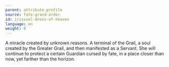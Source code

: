 ```yaml
---
parent: attribute.profile
source: fate-grand-order
id: irisviel-dress-of-heaven
language: en
weight: 0
---
```


A miracle created by unknown reasons.
A terminal of the Grail, a soul created by the Greater Grail, and then manifested as a Servant.
She will continue to protect a certain Guardian cursed by fate, in a place closer than now, yet farther than the horizon.
